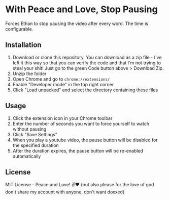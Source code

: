 # With Peace and Love, Stop Pausing

Forces Ethan to stop pausing the video after every word. The time is configurable.

## Installation

1. Download or clone this repository. You can download as a zip file - I've left it this way so that you can verify the code and that I'm not trying to steal your shit! Just go to the green Code button above > Download Zip.
2. Unzip the folder
3. Open Chrome and go to `chrome://extensions/`
4. Enable "Developer mode" in the top right corner
5. Click "Load unpacked" and select the directory containing these files

## Usage

1. Click the extension icon in your Chrome toolbar
2. Enter the number of seconds you want to force yourself to watch without pausing
3. Click "Save Settings"
4. When you play a youtube video, the pause button will be disabled for the specified duration
5. After the duration expires, the pause button will be re-enabled automatically

## License

MIT License - Peace and Love! ✌️❤️ (but also please for the love of god don't share my account with anyone, don't want doxxed)